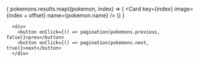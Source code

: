 {
        pokemons.results.map((pokemon, index) => (
          <Card key={index} image={index + offset} name={pokemon.name} />
        ))
      }


      <div>
        <button onClick={() => pagination(pokemons.previous, false)}>prev</button>
        <button onClick={() => pagination(pokemons.next, true)}>next</button>
      </div>